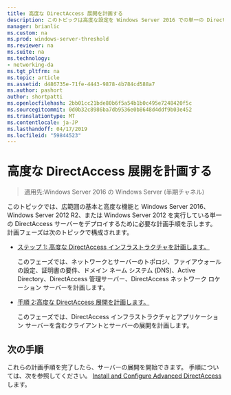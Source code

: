 ```yaml
---
title: 高度な DirectAccess 展開を計画する
description: このトピックは高度な設定を Windows Server 2016 での単一の DirectAccess サーバー展開ガイドの一部です。
manager: brianlic
ms.custom: na
ms.prod: windows-server-threshold
ms.reviewer: na
ms.suite: na
ms.technology:
- networking-da
ms.tgt_pltfrm: na
ms.topic: article
ms.assetid: d486735e-71fe-4443-9878-4b784cd588a7
ms.author: pashort
author: shortpatti
ms.openlocfilehash: 2bb01cc21bde80b6f5a54b1b0c495e7248420f5c
ms.sourcegitcommit: 0d0b32c8986ba7db9536e0b8648d4ddf9b03e452
ms.translationtype: MT
ms.contentlocale: ja-JP
ms.lasthandoff: 04/17/2019
ms.locfileid: "59844523"
---
```

# <a name="plan-an-advanced-directaccess-deployment"></a>高度な DirectAccess 展開を計画する

>適用先:Windows Server 2016 の Windows Server (半期チャネル)

このトピックでは、広範囲の基本と高度な機能と Windows Server 2016、Windows Server 2012 R2、または Windows Server 2012 を実行している単一の DirectAccess サーバーをデプロイするために必要な計画手順を示します。 計画フェーズは次のトピックで構成されます。  
  
-   [ステップ 1: 高度な DirectAccess インフラストラクチャを計画します。](da-adv-plan-s1-infrastructure.md)  
  
    このフェーズでは、ネットワークとサーバーのトポロジ、ファイアウォールの設定、証明書の要件、ドメイン ネーム システム (DNS)、Active Directory、DirectAccess 管理サーバー、DirectAccess ネットワーク ロケーション サーバーを計画します。  
  
-   [手順 2:高度な DirectAccess 展開を計画します。](da-adv-plan-s2-deployments.md)  
  
    このフェーズでは、DirectAccess インフラストラクチャとアプリケーション サーバーを含むクライアントとサーバーの展開を計画します。  
  
## <a name="next-step"></a>次の手順  
これらの計画手順を完了したら、サーバーの展開を開始できます。 手順については、次を参照してください。 [Install and Configure Advanced DirectAccess](Install-and-Configure-Advanced-DirectAccess.md)します。  
  


